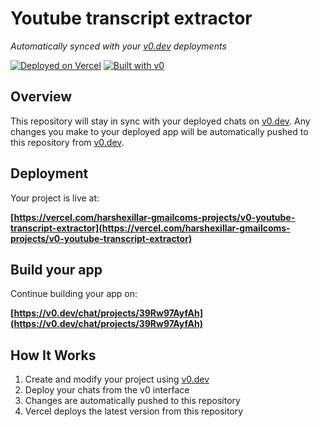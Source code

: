 # Youtube transcript extractor

*Automatically synced with your [v0.dev](https://v0.dev) deployments*

[![Deployed on Vercel](https://img.shields.io/badge/Deployed%20on-Vercel-black?style=for-the-badge&logo=vercel)](https://vercel.com/harshexillar-gmailcoms-projects/v0-youtube-transcript-extractor)
[![Built with v0](https://img.shields.io/badge/Built%20with-v0.dev-black?style=for-the-badge)](https://v0.dev/chat/projects/39Rw97AyfAh)

## Overview

This repository will stay in sync with your deployed chats on [v0.dev](https://v0.dev).
Any changes you make to your deployed app will be automatically pushed to this repository from [v0.dev](https://v0.dev).

## Deployment

Your project is live at:

**[https://vercel.com/harshexillar-gmailcoms-projects/v0-youtube-transcript-extractor](https://vercel.com/harshexillar-gmailcoms-projects/v0-youtube-transcript-extractor)**

## Build your app

Continue building your app on:

**[https://v0.dev/chat/projects/39Rw97AyfAh](https://v0.dev/chat/projects/39Rw97AyfAh)**

## How It Works

1. Create and modify your project using [v0.dev](https://v0.dev)
2. Deploy your chats from the v0 interface
3. Changes are automatically pushed to this repository
4. Vercel deploys the latest version from this repository